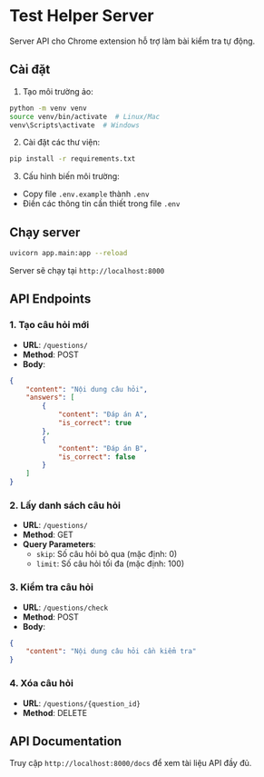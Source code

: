 # Test Helper Server

Server API cho Chrome extension hỗ trợ làm bài kiểm tra tự động.

## Cài đặt

1. Tạo môi trường ảo:
```bash
python -m venv venv
source venv/bin/activate  # Linux/Mac
venv\Scripts\activate  # Windows
```

2. Cài đặt các thư viện:
```bash
pip install -r requirements.txt
```

3. Cấu hình biến môi trường:
- Copy file `.env.example` thành `.env`
- Điền các thông tin cần thiết trong file `.env`

## Chạy server

```bash
uvicorn app.main:app --reload
```

Server sẽ chạy tại `http://localhost:8000`

## API Endpoints

### 1. Tạo câu hỏi mới
- **URL**: `/questions/`
- **Method**: POST
- **Body**:
```json
{
    "content": "Nội dung câu hỏi",
    "answers": [
        {
            "content": "Đáp án A",
            "is_correct": true
        },
        {
            "content": "Đáp án B",
            "is_correct": false
        }
    ]
}
```

### 2. Lấy danh sách câu hỏi
- **URL**: `/questions/`
- **Method**: GET
- **Query Parameters**:
  - `skip`: Số câu hỏi bỏ qua (mặc định: 0)
  - `limit`: Số câu hỏi tối đa (mặc định: 100)

### 3. Kiểm tra câu hỏi
- **URL**: `/questions/check`
- **Method**: POST
- **Body**:
```json
{
    "content": "Nội dung câu hỏi cần kiểm tra"
}
```

### 4. Xóa câu hỏi
- **URL**: `/questions/{question_id}`
- **Method**: DELETE

## API Documentation

Truy cập `http://localhost:8000/docs` để xem tài liệu API đầy đủ. 
